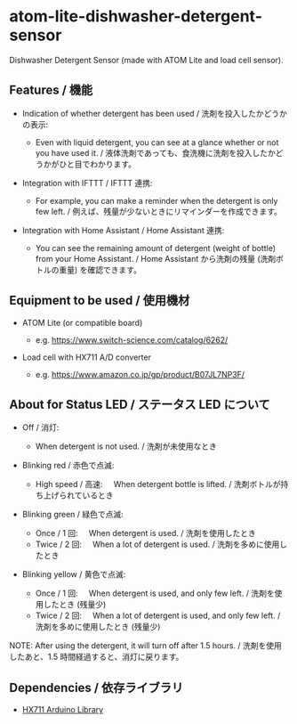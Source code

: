 # atom-lite-dishwasher-detergent-sensor

Dishwasher Detergent Sensor (made with ATOM Lite and load cell sensor).

## Features / 機能

- Indication of whether detergent has been used / 洗剤を投入したかどうかの表示:

  - Even with liquid detergent, you can see at a glance whether or not you have used it. / 液体洗剤であっても、食洗機に洗剤を投入したかどうかがひと目でわかります。

- Integration with IFTTT / IFTTT 連携:

  - For example, you can make a reminder when the detergent is only few left. / 例えば、残量が少ないときにリマインダーを作成できます。

- Integration with Home Assistant / Home Assistant 連携:

  - You can see the remaining amount of detergent (weight of bottle) from your Home Assistant. / Home Assistant から洗剤の残量 (洗剤ボトルの重量) を確認できます。

## Equipment to be used / 使用機材

- ATOM Lite (or compatible board)

  - e.g. https://www.switch-science.com/catalog/6262/

- Load cell with HX711 A/D converter

  - e.g. https://www.amazon.co.jp/gp/product/B07JL7NP3F/

## About for Status LED / ステータス LED について

- Off / 消灯:

  - When detergent is not used. / 洗剤が未使用なとき

- Blinking red / 赤色で点滅:

  - High speed / 高速: &nbsp;&nbsp;&nbsp; When detergent bottle is lifted. / 洗剤ボトルが持ち上げられているとき

- Blinking green / 緑色で点滅:

  - Once / 1 回: &nbsp;&nbsp;&nbsp; When detergent is used. / 洗剤を使用したとき
  - Twice / 2 回: &nbsp;&nbsp;&nbsp; When a lot of detergent is used. / 洗剤を多めに使用したとき

- Blinking yellow / 黄色で点滅:

  - Once / 1 回: &nbsp;&nbsp;&nbsp; When detergent is used, and only few left. / 洗剤を使用したとき (残量少)
  - Twice / 2 回: &nbsp;&nbsp;&nbsp; When a lot of detergent is used, and only few left. / 洗剤を多めに使用したとき (残量少)

NOTE: After using the detergent, it will turn off after 1.5 hours. / 洗剤を使用したあと、1.5 時間経過すると、消灯に戻ります。

## Dependencies / 依存ライブラリ

- [HX711 Arduino Library](https://github.com/bogde/HX711)
